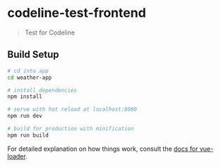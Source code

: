 # codeline-test-frontend

> Test for Codeline

## Build Setup

``` bash
# cd into app
cd weather-app

# install dependencies
npm install

# serve with hot reload at localhost:8080
npm run dev

# build for production with minification
npm run build
```

For detailed explanation on how things work, consult the [docs for vue-loader](http://vuejs.github.io/vue-loader).
